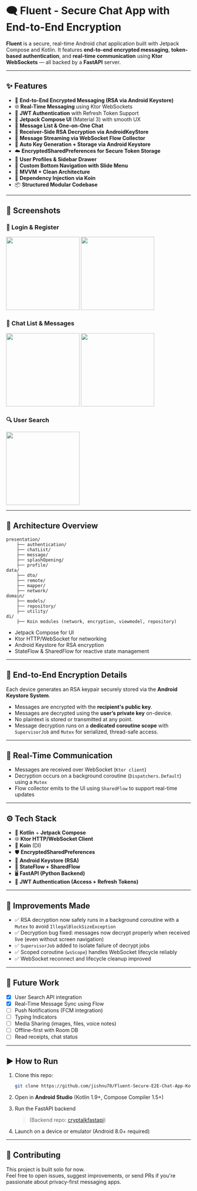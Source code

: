 
# 🗨️ Fluent - Secure Chat App with End-to-End Encryption

**Fluent** is a secure, real-time Android chat application built with Jetpack Compose and Kotlin. It features **end-to-end encrypted messaging**, **token-based authentication**, and **real-time communication** using **Ktor WebSockets** — all backed by a **FastAPI** server.

---

## ✨ Features

- 🔐 **End-to-End Encrypted Messaging (RSA via Android Keystore)**
- 🌐 **Real-Time Messaging** using Ktor WebSockets
- 🔑 **JWT Authentication** with Refresh Token Support
- 📱 **Jetpack Compose UI** (Material 3) with smooth UX
- 💬 **Message List & One-on-One Chat**
- 🧩 **Receiver-Side RSA Decryption via AndroidKeyStore**
- 🚀 **Message Streaming via WebSocket Flow Collector**
- 🎯 **Auto Key Generation + Storage via Android Keystore**
- ☁️ **EncryptedSharedPreferences for Secure Token Storage**
- 👤 **User Profiles & Sidebar Drawer**
- 🧭 **Custom Bottom Navigation with Slide Menu**
- 🧠 **MVVM + Clean Architecture**
- 🔧 **Dependency Injection via Koin**
- 📦 **Structured Modular Codebase**

---

## 📸 Screenshots

### 🔐 Login & Register
<p float="left">
  <img src="assets/login.png" width="200"  alt=""/>
  <img src="assets/register.png" width="200"  alt=""/>
</p>

### 💬 Chat List & Messages
<p float="left">
  <img src="assets/chatList.png" width="200"  alt=""/>
  <img src="assets/message.png" width="200"  alt=""/>
</p>

### 🔍 User Search
<p float="left">
  <img src="assets/userSearch.png" width="200"  alt=""/>
</p>

---

## 🧱 Architecture Overview

```
presentation/
    ├── authentication/
    ├── chatList/
    ├── message/
    ├── splashOpening/
    ├── profile/
data/
    ├── dto/
    ├── remote/
    ├── mapper/
    ├── network/
domain/
    ├── models/
    ├── repository/
    ├── utility/
di/
    ├── Koin modules (network, encryption, viewmodel, repository)
```

- Jetpack Compose for UI
- Ktor HTTP/WebSocket for networking
- Android Keystore for RSA encryption
- StateFlow & SharedFlow for reactive state management

---

## 🔐 End-to-End Encryption Details

Each device generates an RSA keypair securely stored via the **Android Keystore System**.
- Messages are encrypted with the **recipient's public key**.
- Messages are decrypted using the **user’s private key** on-device.
- No plaintext is stored or transmitted at any point.
- Message decryption runs on a **dedicated coroutine scope** with `SupervisorJob` and `Mutex` for serialized, thread-safe access.

---

## 🧪 Real-Time Communication

- Messages are received over WebSocket (`Ktor client`)
- Decryption occurs on a background coroutine (`Dispatchers.Default`) using a `Mutex`
- Flow collector emits to the UI using `SharedFlow` to support real-time updates

---

## ⚙️ Tech Stack

- 🧬 **Kotlin** + **Jetpack Compose**
- 🌐 **Ktor HTTP/WebSocket Client**
- 🧩 **Koin** (DI)
- 🛡️ **EncryptedSharedPreferences**
- 🔐 **Android Keystore (RSA)**
- 🧠 **StateFlow + SharedFlow**
- 🖥️ **FastAPI (Python Backend)**
- 📜 **JWT Authentication (Access + Refresh Tokens)**

---

## 🧱 Improvements Made

- ✅ RSA decryption now safely runs in a background coroutine with a `Mutex` to avoid `IllegalBlockSizeException`
- ✅ Decryption bug fixed: messages now decrypt properly when received live (even without screen navigation)
- ✅ `SupervisorJob` added to isolate failure of decrypt jobs
- ✅ Scoped coroutine (`wsScope`) handles WebSocket lifecycle reliably
- ✅ WebSocket reconnect and lifecycle cleanup improved

---

## 🚧 Future Work

- [x] User Search API integration
- [x] Real-Time Message Sync using Flow
- [ ] Push Notifications (FCM integration)
- [ ] Typing Indicators
- [ ] Media Sharing (images, files, voice notes)
- [ ] Offline-first with Room DB
- [ ] Read receipts, chat status

---

## ▶️ How to Run

1. Clone this repo:
   ```bash
   git clone https://github.com/jishnu70/Fluent-Secure-E2E-Chat-App-Kotlin-Compose.git
   ```

2. Open in **Android Studio** (Kotlin 1.9+, Compose Compiler 1.5+)

3. Run the FastAPI backend
   > (Backend repo: [cryptalkfastapi](https://github.com/jishnu70/cryptalkfastapi))

4. Launch on a device or emulator (Android 8.0+ required)

---

## 🤝 Contributing

This project is built solo for now.  
Feel free to open issues, suggest improvements, or send PRs if you're passionate about privacy-first messaging apps.
